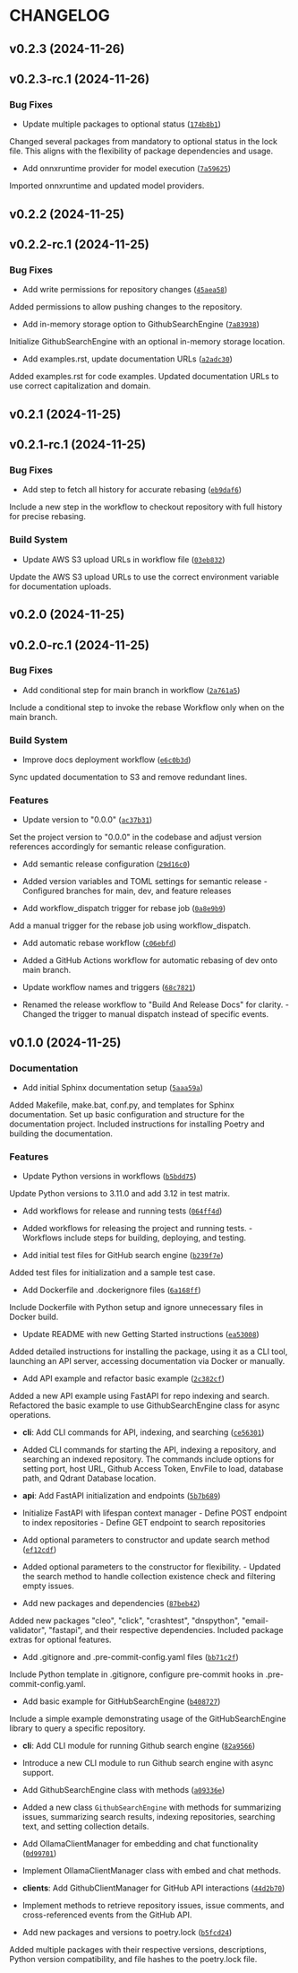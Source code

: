 # CHANGELOG


## v0.2.3 (2024-11-26)


## v0.2.3-rc.1 (2024-11-26)

### Bug Fixes

- Update multiple packages to optional status
  ([`174b8b1`](https://github.com/sachahu1/Github-Search-Engine/commit/174b8b173e03e1e56b0fb6ad0d58b1482c5a2e4f))

Changed several packages from mandatory to optional status in the lock file. This aligns with the
  flexibility of package dependencies and usage.

- Add onnxruntime provider for model execution
  ([`7a59625`](https://github.com/sachahu1/Github-Search-Engine/commit/7a5962566424700aaab1b22ea2c9589011753357))

Imported onnxruntime and updated model providers.


## v0.2.2 (2024-11-25)


## v0.2.2-rc.1 (2024-11-25)

### Bug Fixes

- Add write permissions for repository changes
  ([`45aea58`](https://github.com/sachahu1/Github-Search-Engine/commit/45aea585a02263669d690bbfda72f4369541a2a0))

Added permissions to allow pushing changes to the repository.

- Add in-memory storage option to GithubSearchEngine
  ([`7a83938`](https://github.com/sachahu1/Github-Search-Engine/commit/7a83938848c324f6228180239cf7e06690ea5ed2))

Initialize GithubSearchEngine with an optional in-memory storage location.

- Add examples.rst, update documentation URLs
  ([`a2adc30`](https://github.com/sachahu1/Github-Search-Engine/commit/a2adc3052e960203db3fed64ab4ae2debdc10c5d))

Added examples.rst for code examples. Updated documentation URLs to use correct capitalization and
  domain.


## v0.2.1 (2024-11-25)


## v0.2.1-rc.1 (2024-11-25)

### Bug Fixes

- Add step to fetch all history for accurate rebasing
  ([`eb9daf6`](https://github.com/sachahu1/Github-Search-Engine/commit/eb9daf60b0fdc6974f8d9951290e274d1dd4511d))

Include a new step in the workflow to checkout repository with full history for precise rebasing.

### Build System

- Update AWS S3 upload URLs in workflow file
  ([`03eb832`](https://github.com/sachahu1/Github-Search-Engine/commit/03eb832bb9bf67553b7b4dde876e0bfa1837d0a1))

Update the AWS S3 upload URLs to use the correct environment variable for documentation uploads.


## v0.2.0 (2024-11-25)


## v0.2.0-rc.1 (2024-11-25)

### Bug Fixes

- Add conditional step for main branch in workflow
  ([`2a761a5`](https://github.com/sachahu1/Github-Search-Engine/commit/2a761a570964b14d437ee3ec6ecb3e48044ccaf2))

Include a conditional step to invoke the rebase Workflow only when on the main branch.

### Build System

- Improve docs deployment workflow
  ([`e6c0b3d`](https://github.com/sachahu1/Github-Search-Engine/commit/e6c0b3dfb9321430b261cdcca80a37deb9ed8c2e))

Sync updated documentation to S3 and remove redundant lines.

### Features

- Update version to "0.0.0"
  ([`ac37b31`](https://github.com/sachahu1/Github-Search-Engine/commit/ac37b31afbfb5d47704b46897067c7646908ad67))

Set the project version to "0.0.0" in the codebase and adjust version references accordingly for
  semantic release configuration.

- Add semantic release configuration
  ([`29d16c0`](https://github.com/sachahu1/Github-Search-Engine/commit/29d16c0cb7e5eed4baec394a5373caf0fa6d679b))

- Added version variables and TOML settings for semantic release - Configured branches for main,
  dev, and feature releases

- Add workflow_dispatch trigger for rebase job
  ([`0a8e9b9`](https://github.com/sachahu1/Github-Search-Engine/commit/0a8e9b97f19116c0d2da46302c7288844927d4c5))

Add a manual trigger for the rebase job using workflow_dispatch.

- Add automatic rebase workflow
  ([`c06ebfd`](https://github.com/sachahu1/Github-Search-Engine/commit/c06ebfdedb810c0a58386f469f502d50e98be5fa))

- Added a GitHub Actions workflow for automatic rebasing of dev onto main branch.

- Update workflow names and triggers
  ([`68c7821`](https://github.com/sachahu1/Github-Search-Engine/commit/68c782173a2205a68739c33b725754cab0a2d4e5))

- Renamed the release workflow to "Build And Release Docs" for clarity. - Changed the trigger to
  manual dispatch instead of specific events.


## v0.1.0 (2024-11-25)

### Documentation

- Add initial Sphinx documentation setup
  ([`5aaa59a`](https://github.com/sachahu1/Github-Search-Engine/commit/5aaa59a8f5f8d6c401251407068f08211182615d))

Added Makefile, make.bat, conf.py, and templates for Sphinx documentation. Set up basic
  configuration and structure for the documentation project. Included instructions for installing
  Poetry and building the documentation.

### Features

- Update Python versions in workflows
  ([`b5bdd75`](https://github.com/sachahu1/Github-Search-Engine/commit/b5bdd7518b1faea939f46fc37ef5b72b5843920b))

Update Python versions to 3.11.0 and add 3.12 in test matrix.

- Add workflows for release and running tests
  ([`064ff4d`](https://github.com/sachahu1/Github-Search-Engine/commit/064ff4d2cf10a5b297f95e41693822a8fcb9169d))

- Added workflows for releasing the project and running tests. - Workflows include steps for
  building, deploying, and testing.

- Add initial test files for GitHub search engine
  ([`b239f7e`](https://github.com/sachahu1/Github-Search-Engine/commit/b239f7ebfd161bb986051b85a11fdebe9e7f4a98))

Added test files for initialization and a sample test case.

- Add Dockerfile and .dockerignore files
  ([`6a168ff`](https://github.com/sachahu1/Github-Search-Engine/commit/6a168ffb07b32c67299b9458230d29d1efb1110d))

Include Dockerfile with Python setup and ignore unnecessary files in Docker build.

- Update README with new Getting Started instructions
  ([`ea53008`](https://github.com/sachahu1/Github-Search-Engine/commit/ea53008508b2f2375f8c6fb605a6fb2e29b093a3))

Added detailed instructions for installing the package, using it as a CLI tool, launching an API
  server, accessing documentation via Docker or manually.

- Add API example and refactor basic example
  ([`2c382cf`](https://github.com/sachahu1/Github-Search-Engine/commit/2c382cf261d883cd66eff52fd8103fa6ad09628b))

Added a new API example using FastAPI for repo indexing and search. Refactored the basic example to
  use GithubSearchEngine class for async operations.

- **cli**: Add CLI commands for API, indexing, and searching
  ([`ce56301`](https://github.com/sachahu1/Github-Search-Engine/commit/ce56301aae5019b537476c215a86e4bf5571a688))

- Added CLI commands for starting the API, indexing a repository, and searching an indexed
  repository. The commands include options for setting port, host URL, Github Access Token, EnvFile
  to load, database path, and Qdrant Database location.

- **api**: Add FastAPI initialization and endpoints
  ([`5b7b689`](https://github.com/sachahu1/Github-Search-Engine/commit/5b7b689357d48b0a046e9c6955210c653f6aa476))

- Initialize FastAPI with lifespan context manager - Define POST endpoint to index repositories -
  Define GET endpoint to search repositories

- Add optional parameters to constructor and update search method
  ([`ef12cdf`](https://github.com/sachahu1/Github-Search-Engine/commit/ef12cdfaf02544c43f97d60121995069237e30eb))

- Added optional parameters to the constructor for flexibility. - Updated the search method to
  handle collection existence check and filtering empty issues.

- Add new packages and dependencies
  ([`87beb42`](https://github.com/sachahu1/Github-Search-Engine/commit/87beb4280b1dd7f7697b8a0b2d32ac4a75c16772))

Added new packages "cleo", "click", "crashtest", "dnspython", "email-validator", "fastapi", and
  their respective dependencies. Included package extras for optional features.

- Add .gitignore and .pre-commit-config.yaml files
  ([`bb71c2f`](https://github.com/sachahu1/Github-Search-Engine/commit/bb71c2f09b6c75f1004b7947ec36993798f484e5))

Include Python template in .gitignore, configure pre-commit hooks in .pre-commit-config.yaml.

- Add basic example for GitHubSearchEngine
  ([`b408727`](https://github.com/sachahu1/Github-Search-Engine/commit/b40872798b985e03960d68f0ce70f7b379fae7c6))

Include a simple example demonstrating usage of the GitHubSearchEngine library to query a specific
  repository.

- **cli**: Add CLI module for running Github search engine
  ([`82a9566`](https://github.com/sachahu1/Github-Search-Engine/commit/82a9566c2736119e97ec0a77f53e03685369bdc9))

- Introduce a new CLI module to run Github search engine with async support.

- Add GithubSearchEngine class with methods
  ([`a09336e`](https://github.com/sachahu1/Github-Search-Engine/commit/a09336e716d544bf17d0aa8e737de6591c67c02e))

- Added a new class `GithubSearchEngine` with methods for summarizing issues, summarizing search
  results, indexing repositories, searching text, and setting collection details.

- Add OllamaClientManager for embedding and chat functionality
  ([`0d99701`](https://github.com/sachahu1/Github-Search-Engine/commit/0d997011ba61a7a27b010e207d79c626b0c5f454))

- Implement OllamaClientManager class with embed and chat methods.

- **clients**: Add GithubClientManager for GitHub API interactions
  ([`44d2b70`](https://github.com/sachahu1/Github-Search-Engine/commit/44d2b709c5d2fe8abd4e92b221053f3f9b7f2a00))

- Implement methods to retrieve repository issues, issue comments, and cross-referenced events from
  the GitHub API.

- Add new packages and versions to poetry.lock
  ([`b5fcd24`](https://github.com/sachahu1/Github-Search-Engine/commit/b5fcd2469fec50bd3e110d164e4b97e9dfc8302a))

Added multiple packages with their respective versions, descriptions, Python version compatibility,
  and file hashes to the poetry.lock file.
